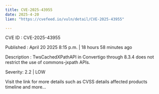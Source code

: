 ```yaml
---
title: CVE-2025-43955
date: 2025-4-20
lien: "https://cvefeed.io/vuln/detail/CVE-2025-43955"

---
```


CVE ID : CVE-2025-43955

Published :  April 20
2025
8:15 p.m. | 18 hours
58 minutes ago

Description : TwsCachedXPathAPI in Convertigo through 8.3.4 does not restrict the use of commons-jxpath APIs.

Severity: 2.2 | LOW

Visit the link for more details
such as CVSS details
affected products
timeline
and more...
